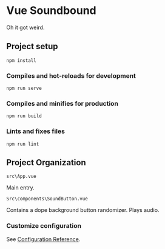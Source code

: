 # Vue Soundbound

Oh it got weird.

## Project setup
```
npm install
```

### Compiles and hot-reloads for development
```
npm run serve
```

### Compiles and minifies for production
```
npm run build
```

### Lints and fixes files
```
npm run lint
```

## Project Organization 

```
src\App.vue
```

Main entry. 


```
Src\components\SoundButton.vue
```

Contains a dope background button randomizer. 
Plays audio. 


### Customize configuration
See [Configuration Reference](https://cli.vuejs.org/config/).

